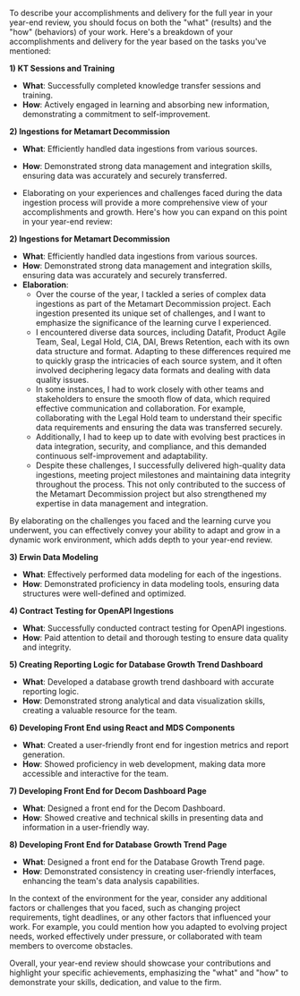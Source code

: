 To describe your accomplishments and delivery for the full year in your year-end review, you should focus on both the "what" (results) and the "how" (behaviors) of your work. Here's a breakdown of your accomplishments and delivery for the year based on the tasks you've mentioned:

**1) KT Sessions and Training**
- **What**: Successfully completed knowledge transfer sessions and training.
- **How**: Actively engaged in learning and absorbing new information, demonstrating a commitment to self-improvement.

**2) Ingestions for Metamart Decommission**
- **What**: Efficiently handled data ingestions from various sources.
- **How**: Demonstrated strong data management and integration skills, ensuring data was accurately and securely transferred.

- Elaborating on your experiences and challenges faced during the data ingestion process will provide a more comprehensive view of your accomplishments and growth. Here's how you can expand on this point in your year-end review:

**2) Ingestions for Metamart Decommission**

- **What**: Efficiently handled data ingestions from various sources.
- **How**: Demonstrated strong data management and integration skills, ensuring data was accurately and securely transferred.
- **Elaboration**:
   - Over the course of the year, I tackled a series of complex data ingestions as part of the Metamart Decommission project. Each ingestion presented its unique set of challenges, and I want to emphasize the significance of the learning curve I experienced.
   - I encountered diverse data sources, including Datafit, Product Agile Team, Seal, Legal Hold, CIA, DAI, Brews Retention, each with its own data structure and format. Adapting to these differences required me to quickly grasp the intricacies of each source system, and it often involved deciphering legacy data formats and dealing with data quality issues.
   - In some instances, I had to work closely with other teams and stakeholders to ensure the smooth flow of data, which required effective communication and collaboration. For example, collaborating with the Legal Hold team to understand their specific data requirements and ensuring the data was transferred securely.
   - Additionally, I had to keep up to date with evolving best practices in data integration, security, and compliance, and this demanded continuous self-improvement and adaptability.
   - Despite these challenges, I successfully delivered high-quality data ingestions, meeting project milestones and maintaining data integrity throughout the process. This not only contributed to the success of the Metamart Decommission project but also strengthened my expertise in data management and integration.

By elaborating on the challenges you faced and the learning curve you underwent, you can effectively convey your ability to adapt and grow in a dynamic work environment, which adds depth to your year-end review.

**3) Erwin Data Modeling**
- **What**: Effectively performed data modeling for each of the ingestions.
- **How**: Demonstrated proficiency in data modeling tools, ensuring data structures were well-defined and optimized.

**4) Contract Testing for OpenAPI Ingestions**
- **What**: Successfully conducted contract testing for OpenAPI ingestions.
- **How**: Paid attention to detail and thorough testing to ensure data quality and integrity.

**5) Creating Reporting Logic for Database Growth Trend Dashboard**
- **What**: Developed a database growth trend dashboard with accurate reporting logic.
- **How**: Demonstrated strong analytical and data visualization skills, creating a valuable resource for the team.

**6) Developing Front End using React and MDS Components**
- **What**: Created a user-friendly front end for ingestion metrics and report generation.
- **How**: Showed proficiency in web development, making data more accessible and interactive for the team.

**7) Developing Front End for Decom Dashboard Page**
- **What**: Designed a front end for the Decom Dashboard.
- **How**: Showed creative and technical skills in presenting data and information in a user-friendly way.

**8) Developing Front End for Database Growth Trend Page**
- **What**: Designed a front end for the Database Growth Trend page.
- **How**: Demonstrated consistency in creating user-friendly interfaces, enhancing the team's data analysis capabilities.

In the context of the environment for the year, consider any additional factors or challenges that you faced, such as changing project requirements, tight deadlines, or any other factors that influenced your work. For example, you could mention how you adapted to evolving project needs, worked effectively under pressure, or collaborated with team members to overcome obstacles.

Overall, your year-end review should showcase your contributions and highlight your specific achievements, emphasizing the "what" and "how" to demonstrate your skills, dedication, and value to the firm.
